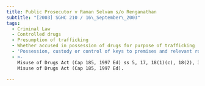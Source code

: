 ```yaml
---
title: Public Prosecutor v Raman Selvam s/o Renganathan
subtitle: "[2003] SGHC 210 / 16\_September\_2003"
tags:
  - Criminal Law
  - Controlled drugs
  - Presumption of trafficking
  - Whether accused in possession of drugs for purpose of trafficking
  - 'Possession, custody or control of keys to premises and relevant room'
  - >-
    Misuse of Drugs Act (Cap 185, 1997 Ed) ss 5, 17, 18(1)(c), 18(2), 33(1)
    Misuse of Drugs Act (Cap 185, 1997 Ed).

---
```


